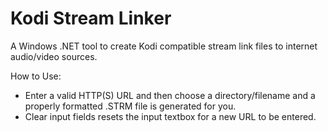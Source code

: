 # Kodi Stream Linker
A Windows .NET tool to create Kodi compatible stream link files to internet audio/video sources. 

How to Use:
- Enter a valid HTTP(S) URL and then choose a directory/filename and a properly formatted .STRM file is generated for you.
- Clear input fields resets the input textbox for a new URL to be entered.

